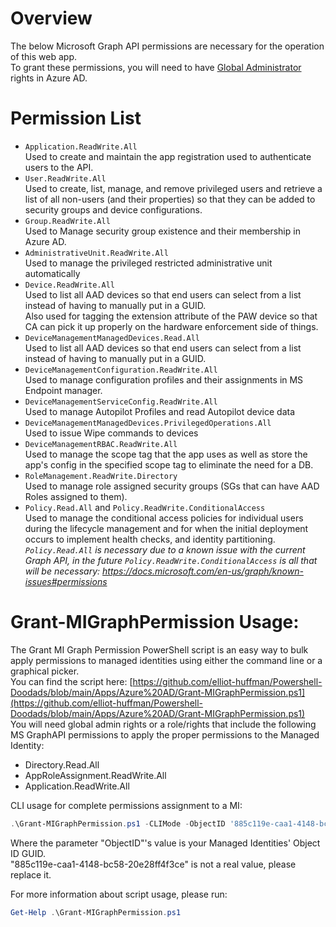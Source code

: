 # Overview

The below Microsoft Graph API permissions are necessary for the operation of this web app.   
To grant these permissions, you will need to have [Global Administrator](https://docs.microsoft.com/en-us/azure/active-directory/roles/permissions-reference#groups-administrator) rights in Azure AD.      

# Permission List

- `Application.ReadWrite.All`   
   Used to create and maintain the app registration used to authenticate users to the API.
- `User.ReadWrite.All`   
   Used to create, list, manage, and remove privileged users and retrieve a list of all non-users (and their properties) so that they can be added to security groups and device configurations.
- `Group.ReadWrite.All`   
   Used to Manage security group existence and their membership in Azure AD.
-  `AdministrativeUnit.ReadWrite.All`   
   Used to manage the privileged restricted administrative unit automatically
- `Device.ReadWrite.All`  
   Used to list all AAD devices so that end users can select from a list instead of having to manually put in a GUID.   
   Also used for tagging the extension attribute of the PAW device so that CA can pick it up properly on the hardware enforcement side of things.
- `DeviceManagementManagedDevices.Read.All`   
   Used to list all AAD devices so that end users can select from a list instead of having to manually put in a GUID.
- `DeviceManagementConfiguration.ReadWrite.All`   
   Used to manage configuration profiles and their assignments in MS Endpoint manager.   
- `DeviceManagementServiceConfig.ReadWrite.All`   
   Used to manage Autopilot Profiles and read Autopilot device data
- `DeviceManagementManagedDevices.PrivilegedOperations.All`   
   Used to issue Wipe commands to devices
- `DeviceManagementRBAC.ReadWrite.All`   
   Used to manage the scope tag that the app uses as well as store the app's config in the specified scope tag to eliminate the need for a DB.
- `RoleManagement.ReadWrite.Directory`   
   Used to manage role assigned security groups (SGs that can have AAD Roles assigned to them).
- `Policy.Read.All` and `Policy.ReadWrite.ConditionalAccess`   
   Used to manage the conditional access policies for individual users during the lifecycle management and for when the initial deployment occurs to implement health checks, and identity partitioning.   
_`Policy.Read.All` is necessary due to a known issue with the current Graph API, in the future `Policy.ReadWrite.ConditionalAccess` is all that will be necessary: https://docs.microsoft.com/en-us/graph/known-issues#permissions_

# Grant-MIGraphPermission Usage:
The Grant MI Graph Permission PowerShell script is an easy way to bulk apply permissions to managed identities using either the command line or a graphical picker.   
You can find the script here: [https://github.com/elliot-huffman/Powershell-Doodads/blob/main/Apps/Azure%20AD/Grant-MIGraphPermission.ps1](https://github.com/elliot-huffman/Powershell-Doodads/blob/main/Apps/Azure%20AD/Grant-MIGraphPermission.ps1)   
You will need global admin rights or a role/rights that include the following MS GraphAPI permissions to apply the proper permissions to the Managed Identity:
- Directory.Read.All
- AppRoleAssignment.ReadWrite.All
- Application.ReadWrite.All

CLI usage for complete permissions assignment to a MI:
```PowerShell
.\Grant-MIGraphPermission.ps1 -CLIMode -ObjectID '885c119e-caa1-4148-bc58-20e28ff4f3ce' -PermissionName 'Application.ReadWrite.All', 'User.ReadWrite.All', 'Group.ReadWrite.All', 'AdministrativeUnit.ReadWrite.All', 'Device.ReadWrite.All', 'DeviceManagementManagedDevices.Read.All', 'DeviceManagementConfiguration.ReadWrite.All', 'DeviceManagementServiceConfig.ReadWrite.All', 'DeviceManagementManagedDevices.PrivilegedOperations.All', 'DeviceManagementRBAC.ReadWrite.All', 'RoleManagement.ReadWrite.Directory', 'Policy.Read.All', 'Policy.ReadWrite.ConditionalAccess'
```
Where the parameter "ObjectID"'s value is your Managed Identities' Object ID GUID.   
"885c119e-caa1-4148-bc58-20e28ff4f3ce" is not a real value, please replace it.

For more information about script usage, please run:
```PowerShell
Get-Help .\Grant-MIGraphPermission.ps1
```
